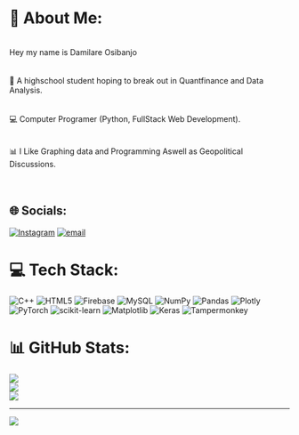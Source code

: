 # 💫 About Me:
<br>Hey my name is Damilare Osibanjo<br/><br><br>🧠 A highschool student hoping to break out in Quantfinance and Data Analysis.<br/><br><br>💻 Computer Programer (Python, FullStack Web Development). <br/><br><br>📊 I Like Graphing data and Programming Aswell as Geopolitical Discussions. <br/><br><br>


## 🌐 Socials:
[![Instagram](https://img.shields.io/badge/Instagram-%23E4405F.svg?logo=Instagram&logoColor=white)](https://instagram.com/nulisdami) [![email](https://img.shields.io/badge/Email-D14836?logo=gmail&logoColor=white)](mailto:damiade5banjo@gmail.com) 

# 💻 Tech Stack:
![C++](https://img.shields.io/badge/c++-%2300599C.svg?style=plastic&logo=c%2B%2B&logoColor=white) ![HTML5](https://img.shields.io/badge/html5-%23E34F26.svg?style=plastic&logo=html5&logoColor=white) ![Firebase](https://img.shields.io/badge/firebase-%23039BE5.svg?style=plastic&logo=firebase) ![MySQL](https://img.shields.io/badge/mysql-4479A1.svg?style=plastic&logo=mysql&logoColor=white) ![NumPy](https://img.shields.io/badge/numpy-%23013243.svg?style=plastic&logo=numpy&logoColor=white) ![Pandas](https://img.shields.io/badge/pandas-%23150458.svg?style=plastic&logo=pandas&logoColor=white) ![Plotly](https://img.shields.io/badge/Plotly-%233F4F75.svg?style=plastic&logo=plotly&logoColor=white) ![PyTorch](https://img.shields.io/badge/PyTorch-%23EE4C2C.svg?style=plastic&logo=PyTorch&logoColor=white) ![scikit-learn](https://img.shields.io/badge/scikit--learn-%23F7931E.svg?style=plastic&logo=scikit-learn&logoColor=white) ![Matplotlib](https://img.shields.io/badge/Matplotlib-%23ffffff.svg?style=plastic&logo=Matplotlib&logoColor=black) ![Keras](https://img.shields.io/badge/Keras-%23D00000.svg?style=plastic&logo=Keras&logoColor=white) ![Tampermonkey](https://img.shields.io/badge/tampermonkey-%2300485B.svg?style=plastic&logo=tampermonkey&logoColor=white)
# 📊 GitHub Stats:
![](https://github-readme-stats.vercel.app/api?username=NulledGarp&theme=gruvbox&hide_border=false&include_all_commits=false&count_private=false)<br/>
![](https://nirzak-streak-stats.vercel.app/?user=NulledGarp&theme=gruvbox&hide_border=false)<br/>
![](https://github-readme-stats.vercel.app/api/top-langs/?username=NulledGarp&theme=gruvbox&hide_border=false&include_all_commits=false&count_private=false&layout=compact)

---
[![](https://visitcount.itsvg.in/api?id=NulledGarp&icon=0&color=5)](https://visitcount.itsvg.in)

<!-- Proudly created with GPRM ( https://gprm.itsvg.in ) -->
